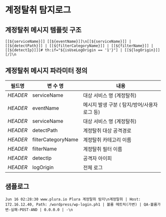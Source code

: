 # 계정탈취 탐지로그

## 계정탈취 메시지 템플릿 구조
```
[[${serviceName}]] [[${eventName}]]\n[[${serviceName}]] | [[${detectPath}]] | [[${filterCategoryName}]] | [[${filterName}]] | [[${detectIp}]][# th:if="${isUseLogOrigin == '1'}"] | [[${logOrigin}]][/]\n
```

## 계정탈취 메시지 파라미터 정의
|필드명| 변 수 명                       |  내용                                   |
|-----|----------------------------|----------------------------------------|
|_HEADER_ |serviceName                 | 대상 서비스 명 (계정탈취)|
|_HEADER_ |eventName                   | 메시지 발생 구분 ( 탐지/방어/사용자로그 등)|
|_HEADER_ |serviceName                 | 대상 서비스 명 (계정탈취)|
|_HEADER_ |detectPath                  | 계정탈취 대상 공격경로|
|_HEADER_ |filterCategoryName          | 계정탈취 카테고리 이름|
|_HEADER_ |filterName                  | 계정탈취 필터 이름|
|_HEADER_ |detectIp                    | 공격자 아이피|
|_HEADER_ |logOrigin                   | 전체 로그            |     
 
 
## 샘플로그
```
Jun 16 02:28:30 www.plura.io Plura 계정탈취 탐지\n계정탈취 | Host: 172.16.12.40, Path: /wordpress/wp-login.ph1 | 볼륨 메트릭(가변) | QA-볼륨가변-실패-POST-AND | 0.0.0.0 | -\n
```
